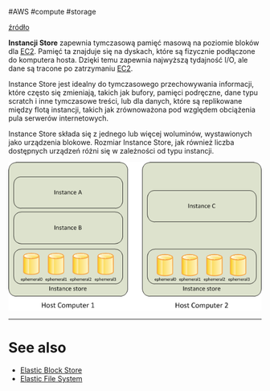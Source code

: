 #AWS #compute #storage 

[źródło](https://docs.aws.amazon.com/AWSEC2/latest/UserGuide/InstanceStorage.html#instance-store-volumes)

**Instancji Store** zapewnia tymczasową pamięć masową na poziomie bloków dla [EC2](EC2.md). Pamięć ta znajduje się na dyskach, które są fizycznie podłączone do komputera hosta. Dzięki temu zapewnia najwyższą tydajność I/O, ale dane są tracone po zatrzymaniu [EC2](EC2.md). 

Instance Store jest idealny do tymczasowego przechowywania informacji, które często się zmieniają, takich jak bufory, pamięci podręczne, dane typu scratch i inne tymczasowe treści, lub dla danych, które są replikowane między flotą instancji, takich jak zrównoważona pod względem obciążenia pula serwerów internetowych.

Instance Store składa się z jednego lub więcej woluminów, wystawionych jako urządzenia blokowe. Rozmiar Instance Store, jak również liczba dostępnych urządzeń różni się w zależności od typu instancji.

![EC2 Instance Store.png](../attachments/EC2%20Instance%20Store.png)

---
# See also

- [Elastic Block Store](Elastic%20Block%20Store.md)
- [Elastic File System](Elastic%20File%20System.md)

